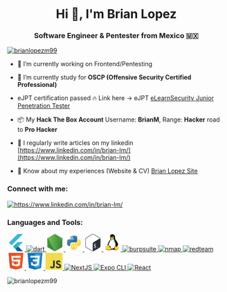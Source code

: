 <h1 align="center">Hi 👋, I'm Brian Lopez</h1>
<h3 align="center">Software Engineer & Pentester from Mexico 🇲🇽</h3>

<p align="left"> <a href="https://github.com/ryo-ma/github-profile-trophy"><img src="https://github-profile-trophy.vercel.app/?username=brianlopezm99" alt="brianlopezm99" /></a> </p>

- 🔭 I’m currently working on Frontend/Pentesting

- 🌱 I’m currently study for **OSCP (Offensive Security Certified Professional)**

- eJPT certification passed 🔥 Link here -> eJPT [eLearnSecurity Junior Penetration Tester](https://certs.ine.com/d780244c-b95e-401f-8795-14d4d44f7355#acc.bmktZQau)

- 📦 My **Hack The Box Account** Username: **BrianM**, Range: **Hacker** road to **Pro Hacker**

- 📝 I regularly write articles on my linkedin [https://www.linkedin.com/in/brian-lm/](https://www.linkedin.com/in/brian-lm/)

- 📄 Know about my experiences (Website & CV) [Brian Lopez Site](https://brianmedinadev.netlify.app/)

<h3 align="left">Connect with me:</h3>
<p align="left">
<a href="https://linkedin.com/in/https://www.linkedin.com/in/brian-lm/" target="blank"><img align="center" src="https://raw.githubusercontent.com/rahuldkjain/github-profile-readme-generator/master/src/images/icons/Social/linked-in-alt.svg" alt="https://www.linkedin.com/in/brian-lm/" height="30" width="40" /></a>
</p>

<h3 align="left">Languages and Tools:</h3>
<p align="left">
  <a href="https://flutter.dev" target="_blank" rel="noreferrer">
    <img src="https://raw.githubusercontent.com/devicons/devicon/master/icons/flutter/flutter-original.svg" alt="flutter" width="40" height="40"/>
  </a>
  <a href="https://dart.dev" target="_blank" rel="noreferrer">
    <img src="https://www.vectorlogo.zone/logos/dartlang/dartlang-icon.svg" alt="dart" width="40" height="40"/>
  </a>
  <a href="https://nodejs.org" target="_blank" rel="noreferrer">
    <img src="https://raw.githubusercontent.com/devicons/devicon/master/icons/nodejs/nodejs-original.svg" alt="nodejs" width="40" height="40"/>
  </a>
  <a href="https://www.python.org" target="_blank" rel="noreferrer">
    <img src="https://raw.githubusercontent.com/devicons/devicon/master/icons/python/python-original.svg" alt="python" width="40" height="40"/>
  </a>
  <a href="https://www.gnu.org/software/bash/" target="_blank" rel="noreferrer">
    <img src="https://raw.githubusercontent.com/devicons/devicon/master/icons/bash/bash-original.svg" alt="bash" width="40" height="40"/>
  </a>
  <a href="https://www.kernel.org/" target="_blank" rel="noreferrer">
    <img src="https://raw.githubusercontent.com/devicons/devicon/master/icons/linux/linux-original.svg" alt="linux" width="40" height="40"/>
  </a>
  <a href="https://portswigger.net/burp" target="_blank" rel="noreferrer">
    <img src="https://www.svgrepo.com/show/454430/burpsuite-security-software.svg" alt="burpsuite" width="40" height="40"/>
  </a>
  <a href="https://nmap.org" target="_blank" rel="noreferrer">
    <img src="https://cdn-icons-png.flaticon.com/512/822/822102.png" alt="nmap" width="40" height="40"/>
  </a>
  <a href="https://www.kali.org/" target="_blank" rel="noreferrer">
    <img src="https://upload.wikimedia.org/wikipedia/commons/thumb/2/2b/Kali-dragon-icon.svg/512px-Kali-dragon-icon.svg.png" alt="redteam" width="40" height="40"/>
  </a>
  <a href="https://developer.mozilla.org/en-US/docs/Web/HTML" target="_blank" rel="noreferrer">
    <img src="https://raw.githubusercontent.com/devicons/devicon/master/icons/html5/html5-original.svg" alt="html5" width="40" height="40"/>
  </a>
  <a href="https://developer.mozilla.org/en-US/docs/Web/CSS" target="_blank" rel="noreferrer">
    <img src="https://raw.githubusercontent.com/devicons/devicon/master/icons/css3/css3-original.svg" alt="css3" width="40" height="40"/>
  </a>
  <a href="https://developer.mozilla.org/en-US/docs/Web/JavaScript" target="_blank" rel="noreferrer">
    <img src="https://raw.githubusercontent.com/devicons/devicon/master/icons/javascript/javascript-original.svg" alt="javascript" width="40" height="40"/>
  </a>
  <a href="https://nextjs.org/" target="_blank" rel="noreferrer">
    <img src="https://www.drupal.org/files/project-images/nextjs-icon-dark-background.png" alt="NextJS" width="40" height="40"/>
  </a>
  <a href="https://expo.dev/" target="_blank" rel="noreferrer">
    <img src="https://miro.medium.com/v2/resize:fit:640/format:webp/1*em2XHNcs3cB1fBkd1TF1bQ.png" alt="Expo CLI" width="40" height="40"/>
  </a>
  <a href="https://es.react.dev/" target="_blank" rel="noreferrer">
    <img src="https://static-00.iconduck.com/assets.00/react-original-wordmark-icon-1679x2048-hjal07w8.png" alt="React" width="40" height="40"/>
  </a>
</p>

<p><img align="left" src="https://github-readme-stats.vercel.app/api/top-langs?username=brianlopezm99&show_icons=true&locale=en&layout=compact" alt="brianlopezm99" /></p>

